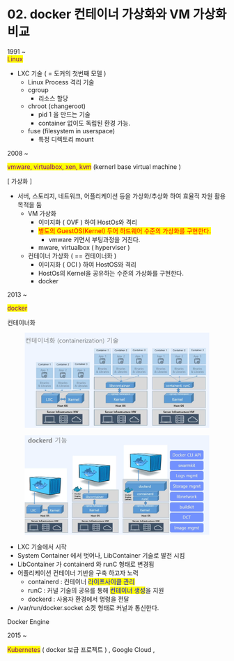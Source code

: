 # 02. docker 컨테이너 가상화와 VM 가상화 비교

1991 \~ \
<mark style="color:purple;">Linux</mark>

* LXC 기술 ( = 도커의 첫번째 모델 )
  * Linux Process 격리 기술
  * cgroup
    * 리소스 할당
  * chroot (changeroot)
    * pid 1 을 만드는 기술
    * container 없이도 독립된 환경 가능.
  * fuse (filesystem in userspace)
    * 특정 디렉토리 mount

2008 \~

<mark style="color:purple;">vmware, virtualbox, xen, kvm</mark> (kernerl base virtual machine )

\[ 가상화 ]

* 서버, 스토리지, 네트워크, 어플리케이션  등을 가상화/추상화 하여 효율적 자원 활용 목적을 둠
  * VM 가상화&#x20;
    * 이미지화 ( OVF ) 하여 HostOs와 격리
    * <mark style="color:red;">별도의 GuestOS(Kernel) 두어 하드웨어 수준의 가상화를 구현한다.</mark>&#x20;
      * vmware 키면서 부팅과정을 거친다.
    * mware, virtualbox ( hyperviser )
  * 컨테이너 가상화 ( == 컨테이너화 )
    * 이미지화 ( OCI ) 하여 HostOS와 격리
    * HostOs의 Kernel을 공유하는 수준의 가상화를 구현한다.
    * docker

2013 \~

<mark style="color:purple;">docker</mark>

컨테이너화

<figure><img src="../../../.gitbook/assets/image (38).png" alt=""><figcaption></figcaption></figure>

<figure><img src="../../../.gitbook/assets/image (39).png" alt=""><figcaption></figcaption></figure>

* LXC 기술에서 시작
* System Container 에서 벗어나, LibContainer 기술로 발전 시킴
* LibContainer 가 containerd 와 runC 형태로 변경됨
* 어플리케이션 컨테이너 기반을 구축 하고자 노력
  * containerd : 컨테이너 <mark style="color:blue;">라이프사이클 관리</mark>&#x20;
  * runC : 커널 기술의 공유를 통해 <mark style="color:blue;">컨테이너 생성</mark>을 지원
  * dockerd : 사용자 환경에서 명령을 전달
* /var/run/docker.socket 소켓 형태로  커널과 통신한다.

Docker Engine



2015 \~&#x20;

<mark style="color:purple;">Kubernetes</mark> ( docker 보급 프로젝트 ) ,  Google Cloud ,

&#x20;

